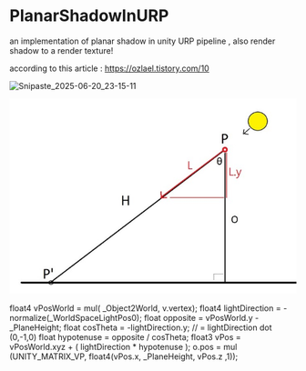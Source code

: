 # PlanarShadowInURP
an implementation of planar shadow in unity URP pipeline , also render shadow to a render texture!

according to this article : https://ozlael.tistory.com/10

![Snipaste_2025-06-20_23-15-11](https://github.com/user-attachments/assets/f83b1e01-9526-4534-88ae-f249453e8ab9)



![alt text](image.png)

float4 vPosWorld = mul( _Object2World, v.vertex);
float4 lightDirection = -normalize(_WorldSpaceLightPos0); 
float opposite = vPosWorld.y - _PlaneHeight;
float cosTheta = -lightDirection.y;	// = lightDirection dot (0,-1,0)
float hypotenuse = opposite / cosTheta;
float3 vPos = vPosWorld.xyz + ( lightDirection * hypotenuse );
o.pos = mul (UNITY_MATRIX_VP, float4(vPos.x, _PlaneHeight, vPos.z ,1));  